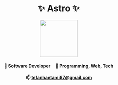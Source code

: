 <div align="center">
  <h1>✨ Astro ✨</h1>
  <img src="https://user-images.githubusercontent.com/11487311/196001961-c67f3e04-dc59-4963-aaf7-78950174ba51.svg" width="120" />
  <br />
  <h4>
    🔭 Software Developer
    &nbsp;&nbsp;&nbsp;
    💬 Programming, Web, Tech
  </h4>
  <h4>📫 <a href="mailto:tefanhaetami87@gmail.com">tefanhaetami87@gmail.com</a></h4>
</div>

<!--
**tefanh/tefanh** is a ✨ _special_ ✨ repository because its `README.md` (this file) appears on your GitHub profile.

Here are some ideas to get you started:

- 🔭 I’m currently working on ...
- 🌱 I’m currently learning ...
- 👯 I’m looking to collaborate on ...
- 🤔 I’m looking for help with ...
- 💬 Ask me about ...
- 📫 How to reach me: ...
- 😄 Pronouns: ...
- ⚡ Fun fact: ...
-->
